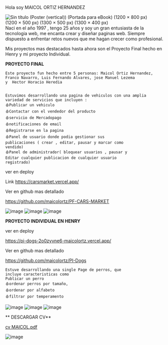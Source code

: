 Hola soy MAICOL ORTIZ HERNANDEZ 

![Sin título (Poster (vertical)) (Portada para eBook) (1200 × 800 px) (1200 × 500 px) (1300 × 500 px) (1300 × 400 px)](https://user-images.githubusercontent.com/107804493/200464866-4fb3f299-2470-434f-ab3d-eec5582ad9cc.png)
Naci en el año 1997 , tengo 25 años y soy un gran entusiasta de la tecnologia web, me encanta crear y diseñar paginas web. Siempre dispuesto a  enfrentar retos nuevos que me hagan crecer como profesional.

Mis proyectos mas destacados hasta ahora son  el Proyecto Final hecho en Henry y mi proyecto Individual.

**PROYECTO FINAL**
```
Este proyecto fun hecho entre 5 personas: Maicol Ortiz Hernandez, Franco Navarro, Luis Fernando Alvares, jose Manuel Lezema 
y  Hector Horacio Heredia


Estuvimos desarrollando una pagina de vehiculos con una amplia variedad de servicios que incluyen :
🩸Publicar un vehiculo
🩸Contactar con el vendedor del producto
🩸servicio de Mercadopago
🩸notificaciones de email
🩸Registrarse en la pagina
🩸Panel de usuario donde podia gestionar sus
publicaciones ( crear , editar, pausar y marcar como
vendido)
🩸Panel de administrador( bloquear usuarios , pausar y
Editar cualquier publicacion de cualquier usuario
registrado)
```
ver en deploy 

Link   https://carsmarket.vercel.app/

Ver en github mas detallado

https://github.com/maicolortz/PF-CARS-MARKET

![image](https://user-images.githubusercontent.com/107804493/200468869-e05e7b45-bd6d-45df-a478-60d8203f8b8f.png)
![image](https://user-images.githubusercontent.com/107804493/200469041-04be1d93-e0a7-400f-b809-d41e5277c279.png)
![image](https://user-images.githubusercontent.com/107804493/200469144-81cbc381-c53d-475e-8f82-62ca70ebf20c.png)


**PROYECTO INDIVIDUAL EN HENRY**

ver en deploy  

https://pi-dogs-2o0zyvne6-maicolortz.vercel.app/

Ver en github mas detallado

https://github.com/maicolortz/PI-Dogs

```
Estuve desarrollando una single Page de perros, que
incluye caracteristicas como
Publicar un perro
🩸ordenar perros por tamaño, 
🩸ordenar por alfabeto
🩸filtrar por temperamento
```

![image](https://user-images.githubusercontent.com/107804493/200470058-5e8f7fb1-76b2-4941-b9a2-d2c659adcb6a.png)
![image](https://user-images.githubusercontent.com/107804493/200470198-0c624569-a6da-4c14-9ff2-53a8f1c64fa7.png)
![image](https://user-images.githubusercontent.com/107804493/200470428-5dcb3935-ca4f-4e8a-b5d6-751ff9bc39e7.png)

** DESCARGAR CV**  

[cv MAICOL.pdf](https://github.com/maicolortz/maicolortz/files/9957431/cv.MAICOL.pdf)

![image](https://user-images.githubusercontent.com/107804493/200470821-660b18ed-b6df-46c1-a488-563a06fdf10e.png)


